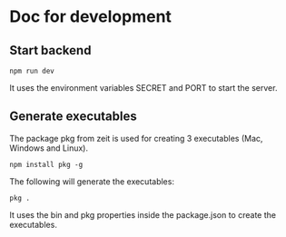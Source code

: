 # Doc for development

## Start backend
```
npm run dev
```
It uses the environment variables SECRET and PORT to start the server.

## Generate executables
The package pkg from zeit is used for creating 3 executables (Mac, Windows and Linux).
```
npm install pkg -g
```
The following will generate the executables:
```
pkg .
```
It uses the bin and pkg properties inside the package.json to create the executables.
